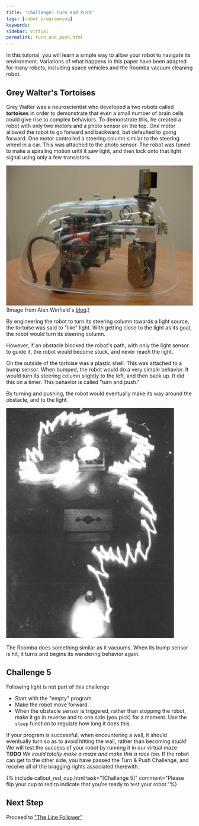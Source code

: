 ```yaml
---
title: "Challenge: Turn and Push"
tags: [robot programming]
keywords:
sidebar: virtual 
permalink: turn_and_push.html
---
```


In this tutorial, you will learn a simple way to allow your robot to navigate its environment. Variations of what happens in this paper have been adapted for many robots, including space vehicles and the Roomba vacuum cleaning robot.

## Grey Walter's Tortoises

Grey Walter was a neuroscientist who developed a two robots called <b>tortoises</b> in order to demonstrate that even a small number of brain cells could give rise to complex behaviors. To demonstrate this, he created a robot with only two motors and a photo sensor on the top. One motor allowed the robot to go forward and backward, but defaulted to going forward. One motor controlled a steering column similar to the steering wheel in a car. This was attached to the photo sensor. The robot was tuned to make a spiraling motion until it saw light, and then lock onto that light signal using only a few transistors.

![Tortoise](images/tortoise.JPG)
<br>
(Image from Alen Winfield's [blog](http://alanwinfield.blogspot.com/p/robotics-very-short-introduction.html).)

By engineering the robot to turn its steering column towards a light source, the tortoise was said to "like" light. With getting close to the light as its goal, the robot would turn its steering column.

However, if an obstacle blocked the robot's path, with only the light sensor to guide it, the robot would become stuck, and never reach the light.

On the outside of the tortoise was a plastic shell. This was attached to a bump sensor. When bumped, the robot would do a very simple behavior. It would turn its steering column slightly to the left, and then back up. It did this on a timer. This behavior is called "turn and push."

By turning and pushing, the robot would eventually make its way around the obstacle, and to the light.

![Tortoises](images/turn_and_push.png)

The Roomba does something similar as it vacuums. When its bump sensor is hit, it turns and begins its wandering behavior again.

## Challenge 5

Following light is not part of this challenge

- Start with the "empty" program.
- Make the robot move forward.
- When the obstacle sensor is triggered, rather than stopping the robot, make it go in reverse and to one side (you pick) for a moment. Use the `sleep` function to regulate how long it does this.

If your program is successful, when encountering a wall, it should eventually turn so as to avoid hitting the wall, rather than becoming stuck! We will test the success of your robot by running it in our virtual maze **TODO** *We could totally make a maze and make this a race too*. If the robot can get to the other side, you have passed the Turn & Push Challenge, and receive all of the bragging rights associated therewith.

{% include callout_red_cup.html task="[Challenge 5]" comment="Please flip your cup to red to indicate that you're ready to test your robot."%}


## Next Step

Proceed to ["The Line Follower"](line_follower.html)

